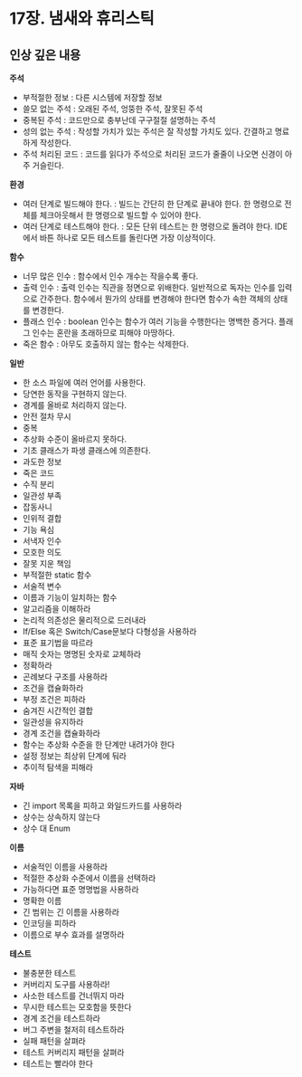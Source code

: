 # 17장. 냄새와 휴리스틱

## 인상 깊은 내용 

**주석**

  * 부적절한 정보
    : 다른 시스템에 저장할 정보
  * 쓸모 없는 주석
    : 오래된 주석, 엉뚱한 주석, 잘못된 주석
  * 중복된 주석
    : 코드만으로 충부난데 구구절절 설명하는 주석
  * 성의 없는 주석
    : 작성할 가치가 있는 주석은 잘 작성할 가치도 있다. 간결하고 명료하게 작성한다.
  * 주석 처리된 코드
    : 코드를 읽다가 주석으로 처리된 코드가 줄줄이 나오면 신경이 아주 거슬린다.
    
**환경**

  * 여러 단계로 빌드해야 한다.
    : 빌드는 간단히 한 단계로 끝내야 한다. 한 명령으로 전체를 체크아웃해서 한 명령으로 빌드할 수 있어야 한다.
  * 여러 단계로 테스트해야 한다.
    : 모든 단위 테스트는 한 명령으로 돌려야 한다. IDE에서 바튼 하나로 모든 테스트를 돌린다면 가장 이상적이다.

**함수**

  * 너무 많은 인수
    : 함수에서 인수 개수는 작을수록 좋다.
  * 출력 인수
    : 출력 인수는 직관을 정면으로 위배한다. 일반적으로 독자는 인수를 입력으로 간주한다. 함수에서 뭔가의 상태를 변경해야 한다면 함수가 속한 객체의 상태를 변경한다.
  * 플래스 인수
    : boolean 인수는 함수가 여러 기능을 수행한다는 명백한 증거다. 플래그 인수는 혼란을 초래하므로 피해야 마땅하다.
  * 죽은 함수
    : 아무도 호출하지 않는 함수는 삭제한다.
 
**일반**

  * 한 소스 파일에 여러 언어를 사용한다.
  * 당연한 동작을 구현하지 않는다.
  * 경계를 올바로 처리하지 않는다.
  * 안전 절차 무시
  * 중복
  * 추상화 수준이 올바르지 못하다.
  * 기초 클래스가 파생 클래스에 의존한다.
  * 과도한 정보
  * 죽은 코드
  * 수직 분리
  * 일관성 부족
  * 잡동사니
  * 인위적 결합
  * 기능 욕심
  * 서낵자 인수
  * 모호한 의도
  * 잘못 지운 책임
  * 부적절한 static 함수
  * 서술적 변수
  * 이름과 기능이 일치하는 함수
  * 알고리즘을 이해하라
  * 논리적 의존성은 물리적으로 드러내라
  * If/Else 혹은 Switch/Case문보다 다형성을 사용하라
  * 표준 표기법을 따르라
  * 매직 숫자는 명명된 숫자로 교체하라
  * 정확하라
  * 곤례보다 구조를 사용하라
  * 조건을 캡슐화하라
  * 부정 조건은 피하라
  * 숨겨진 시간적인 결합
  * 일관성을 유지하라
  * 경계 조건을 캡슐화하라
  * 함수는 추상화 수준을 한 단계만 내려가야 한다
  * 설정 정보는 최상위 단계에 둬라
  * 추이적 탐색을 피해라

**자바**
  * 긴 import 목록을 피하고 와일드카드를 사용하라
  * 상수는 상속하지 않는다
  * 상수 대 Enum

**이름**
  * 서술적인 이름을 사용하라
  * 적절한 추상화 수준에서 이름을 선택하라
  * 가능하다면 표준 명명법을 사용하라
  * 명확한 이름
  * 긴 범위는 긴 이름을 사용하라
  * 인코딩을 피하라
  * 이름으로 부수 효과를 설명하라

**테스트**
  * 불충분한 테스트
  * 커버리지 도구를 사용하라!
  * 사소한 테스트를 건너뛰지 마라
  * 무시한 테스트는 모호함을 뜻한다
  * 경계 조건을 테스트하라
  * 버그 주변을 철저히 테스트하라
  * 실패 패턴을 살펴라
  * 테스트 커버리지 패턴을 살펴라
  * 테스트는 빨라야 한다 
